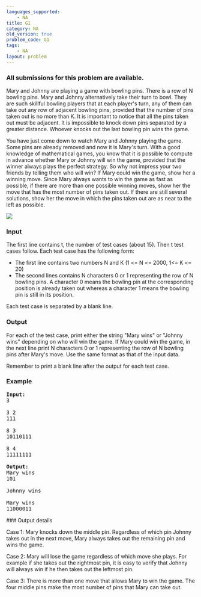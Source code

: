 ```yaml
---
languages_supported:
    - NA
title: G1
category: NA
old_version: true
problem_code: G1
tags:
    - NA
layout: problem
---
```

###  All submissions for this problem are available. 

Mary and Johnny are playing a game with bowling pins. There is a row of N bowling pins. Mary and Johnny alternatively take their turn to bowl. They are such skillful bowling players that at each player's turn, any of them can take out any row of adjacent bowling pins, provided that the number of pins taken out is no more than K. It is important to notice that all the pins taken out must be adjacent. It is impossible to knock down pins separated by a greater distance. Whoever knocks out the last bowling pin wins the game.

You have just come down to watch Mary and Johnny playing the game. Some pins are already removed and now it is Mary's turn. With a good knowledge of mathematical games, you know that it is possible to compute in advance whether Mary or Johnny will win the game, provided that the winner always plays the perfect strategy. So why not impress your two friends by telling them who will win? If Mary could win the game, show her a winning move. Since Mary always wants to win the game as fast as possible, if there are more than one possible winning moves, show her the move that has the most number of pins taken out. If there are still several solutions, show her the move in which the pins taken out are as near to the left as possible.

![](//codechef.com/AUG09/content/bowling.jpg)

### Input

The first line contains t, the number of test cases (about 15). Then t test cases follow. Each test case has the following form:

- The first line contains two numbers N and K (1 <= N <= 2000, 1<= K <= 20)
- The second lines contains N characters 0 or 1 representing the row of N bowling pins. A character 0 means the bowling pin at the corresponding position is already taken out whereas a character 1 means the bowling pin is still in its position.

Each test case is separated by a blank line.

### Output

For each of the test case, print either the string "Mary wins" or "Johnny wins" depending on who will win the game. If Mary could win the game, in the next line print N characters 0 or 1 representing the row of N bowling pins after Mary's move. Use the same format as that of the input data.

Remember to print a blank line after the output for each test case.

### Example

<pre><strong>Input:</strong>
3

3 2
111

8 3
10110111

8 4
11111111

<strong>Output:</strong>
Mary wins
101

Johnny wins

Mary wins
11000011
</pre>### Output details

Case 1: Mary knocks down the middle pin. Regardless of which pin Johnny takes out in the next move, Mary always takes out the remaining pin and wins the game.

Case 2: Mary will lose the game regardless of which move she plays. For example if she takes out the rightmost pin, it is easy to verify that Johnny will always win if he then takes out the leftmost pin.

Case 3: There is more than one move that allows Mary to win the game. The four middle pins make the most number of pins that Mary can take out.
